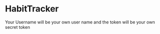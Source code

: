 # HabitTracker
Your Username will be your own user name and the token will be your own secret token
